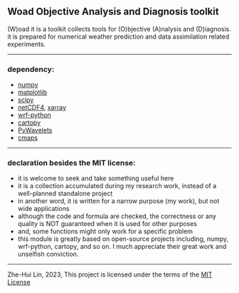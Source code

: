 ## Woad Objective Analysis and Diagnosis toolkit
(W)oad it is a toolkit collects tools for (O)bjective (A)nalysis and (D)iagnosis.  
it is prepared for numerical weather prediction and data assimilation related experiments.  

------------------------------------------------
### dependency:
* [numpy](https://numpy.org/)
* [matplotlib](https://matplotlib.org/)
* [scipy](https://scipy.org/)
* [netCDF4](http://unidata.github.io/netcdf4-python), [xarray](https://xarray.dev/)
* [wrf-python](https://wrf-python.readthedocs.io/en/latest/)
* [cartopy](https://scitools.org.uk/cartopy/docs/latest/)
* [PyWavelets](http://pywavelets.readthedocs.org/)
* [cmaps](https://github.com/hhuangwx/cmaps)

------------------------------------------------
### declaration besides the MIT license: 
* it is welcome to seek and take something useful here
* it is a collection accumulated during my research work, instead of a well-planned standalone project
* in another word, it is written for a narrow purpose (my work), but not wide applications  
* although the code and formula are checked, the correctness or any quality is NOT guaranteed when it is used for other purposes
* and, some functions might only work for a specific problem
* this module is greatly based on open-source projects including, numpy, wrf-python, cartopy, and so on. I much appreciate their great work and unselfish conviction.

------------------------------------------------
Zhe-Hui Lin, 2023, This project is licensed under the terms of the [MIT License](https://github.com/uegajde/woad/blob/master/LICENSE)